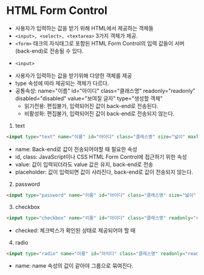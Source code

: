 # HTML Form Control
- 사용자가 입력하는 값을 받기 위해 HTML에서 제공하는 객체들
- ``<input>, <select>, <textarea>`` 3가지 객체가 제공.
- `<form>` 태크의 자식태그로 포함된 HTML Form Control의 입력 값들이 서버(back-end)로 전송될 수 있다.

* `<input>`
- 사용자가 입력하는 값을 받기위해 다양한 객체를 제공
- type 속성에 따라 제공되는 객체가 다르다.
- 공통속성: name="이름" id="아이디" class="클래스명" readonly="readonly" disabled="disabled" value="보여질 글자" type="생성할 객체"
	- 읽기전용: 편집불가, 입력되어진 값이 back-end로 전송된다.
	- 비활성화: 편집불가, 입력되어진 값이 back-end로 전송되지 않는다.
	
1. text
```HTML
<input type="text" name="이름" id="아이디" class="클래스명" size="넓이" maxlength="최대입력글자수" readonly="readonly" disabled="disabled" value="보여질 글자" placeholder="보여질 글자"/>
```

- name: Back-end로 값이 전송되어야할 때 필요한 속성
- id, class: JavaScript이나 CSS HTML Form Control에 접근하기 위한 속성
- value: 값이 입력되더라도 value 값은 유지, back-end로 전송
- placeholder: 값이 입력되면 값이 사라진다, back-end로 값이 전송되지 않는다.

2. password 
```HTML
<input type="password" name="이름" id="아이디" class="클래스명" size="넓이" maxlength="최대입력글자수" readonly="readonly" disabled="disabled" value="보여질 글자" placeholder="보여질 글자"/>
```

3. checkbox
```HTML
<input type="checkbox" name="이름" id="아이디" class="클래스명" readonly="readonly" disabled="disabled" value="back-end로 전송할 값" checked="checked"/>
```
- checked: 체크박스가 확인된 상태로 제공되어야 할 때

4. radio
```HTML
<input type="radio" name="이름" id="아이디" class="클래스명" readonly="readonly" disabled="disabled" value="back-end로 전송할 값" checked="checked"/>
```

- name: name 속성의 값이 같아야 그룹으로 묶여진다.